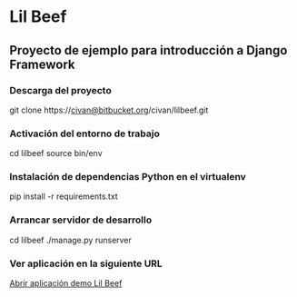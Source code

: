  # Lil Beef
 
 ## Proyecto de ejemplo para introducción a Django Framework
 
 ### Descarga del proyecto
 
 git clone https://civan@bitbucket.org/civan/lilbeef.git
 
 ### Activación del entorno de trabajo
  
 cd lilbeef
 source bin/env
 
 ### Instalación de dependencias Python en el virtualenv
 
 pip install -r requirements.txt
 
 
 ### Arrancar servidor de desarrollo
 
 cd lilbeef
 ./manage.py runserver
 
 
 ### Ver aplicación en la siguiente URL
 
[ Abrir aplicación demo Lil Beef ](http://127.0.0.1:8000/) 
